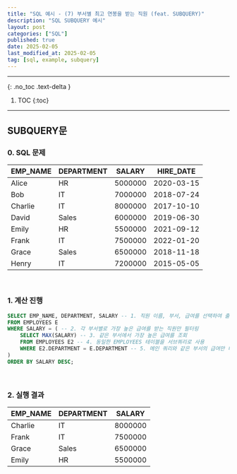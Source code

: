 ```yaml
---
title: "SQL 예시 - (7) 부서별 최고 연봉을 받는 직원 (feat. SUBQUERY)"
description: "SQL SUBQUERY 예시"
layout: post
categories: ["SQL"]
published: true
date: 2025-02-05
last_modified_at: 2025-02-05
tag: [sql, example, subquery]
---
```

---
{: .no_toc .text-delta }

1. TOC
{:toc}
---

<!-- 글의 제목은 ##
    나머지 큰 제목은 ###
    이후 나머지는 3개이상 -->

## SUBQUERY문

### 0. SQL 문제

| EMP_NAME | DEPARTMENT | SALARY | HIRE_DATE |
| -------- | ---------- | ------ | --------- |
| Alice | HR | 5000000 | 2020-03-15 |
| Bob | IT | 7000000 | 2018-07-24 |
| Charlie | IT | 8000000 | 2017-10-10 |
| David | Sales | 6000000 | 2019-06-30 |
| Emily | HR | 5500000 | 2021-09-12 |
| Frank | IT | 7500000 | 2022-01-20 |
| Grace | Sales | 6500000 | 2018-11-18 |
| Henry | IT | 7200000 | 2015-05-05 |

<br>

### 1. 계산 진행
```sql
SELECT EMP_NAME, DEPARTMENT, SALARY -- 1. 직원 이름, 부서, 급여를 선택하여 출력
FROM EMPLOYEES E
WHERE SALARY = ( -- 2. 각 부서별로 가장 높은 급여를 받는 직원만 필터링
    SELECT MAX(SALARY) -- 3. 같은 부서에서 가장 높은 급여를 조회
    FROM EMPLOYEES E2 -- 4. 동일한 EMPLOYEES 테이블을 서브쿼리로 사용
    WHERE E2.DEPARTMENT = E.DEPARTMENT -- 5. 메인 쿼리와 같은 부서의 급여만 비교
)
ORDER BY SALARY DESC;
```
<br>

### 2. 실행 결과

| EMP_NAME | DEPARTMENT | SALARY | 
| -------- | ---------- | ------ |  
| Charlie | IT | 8000000 | 
| Frank | IT | 7500000 | 
| Grace | Sales | 6500000 | 
| Emily | HR | 5500000 | 